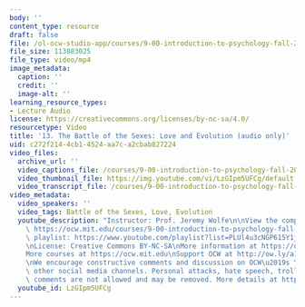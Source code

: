 ```yaml
---
body: ''
content_type: resource
draft: false
file: /ol-ocw-studio-app/courses/9-00-introduction-to-psychology-fall-2004/mit9_00f04_lec13_360p_16_9.mp4
file_size: 113883025
file_type: video/mp4
image_metadata:
  caption: ''
  credit: ''
  image-alt: ''
learning_resource_types:
- Lecture Audio
license: https://creativecommons.org/licenses/by-nc-sa/4.0/
resourcetype: Video
title: '13. The Battle of the Sexes: Love and Evolution (audio only)'
uid: c272f214-4cb1-4524-aa7c-a2cbab827224
video_files:
  archive_url: ''
  video_captions_file: /courses/9-00-introduction-to-psychology-fall-2004/mit9_00f04_lec13_captions.vtt
  video_thumbnail_file: https://img.youtube.com/vi/LzGIpm5UFCg/default.jpg
  video_transcript_file: /courses/9-00-introduction-to-psychology-fall-2004/180IN9pjwahdRtjer_LKFC28BmH-QLZ2O_transcript.pdf
video_metadata:
  video_speakers: ''
  video_tags: Battle of the Sexes, Love, Evolution
  youtube_description: "Instructor: Prof. Jeremy Wolfe\n\nView the complete course:\
    \ https://ocw.mit.edu/courses/9-00-introduction-to-psychology-fall-2004/\nYouTube\
    \ playlist: https://www.youtube.com/playlist?list=PLUl4u3cNGP615Y1j9Ok3szAH5DxhFjTHo\n\
    \nLicense: Creative Commons BY-NC-SA\nMore information at https://ocw.mit.edu/terms\n\
    More courses at https://ocw.mit.edu\nSupport OCW at http://ow.ly/a1If50zVRlQ\n\
    \nWe encourage constructive comments and discussion on OCW\u2019s YouTube and\
    \ other social media channels. Personal attacks, hate speech, trolling, and inappropriate\
    \ comments are not allowed and may be removed. More details at https://ocw.mit.edu/comments."
  youtube_id: LzGIpm5UFCg
---
```

